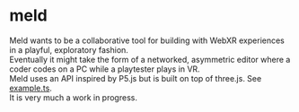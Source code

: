 # meld

Meld wants to be a collaborative tool for building with WebXR experiences in a playful, exploratory fashion.  
Eventually it might take the form of a networked, asymmetric editor where a coder codes on a PC while a playtester plays in VR.  
Meld uses an API inspired by P5.js but is built on top of three.js. See [example.ts](src/example.ts).  
It is very much a work in progress.